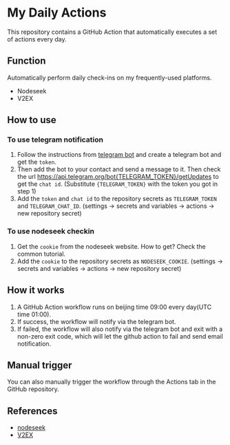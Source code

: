 # My Daily Actions

This repository contains a GitHub Action that automatically executes a set of actions every day.

## Function

Automatically perform daily check-ins on my frequently-used platforms.

- Nodeseek
- V2EX

## How to use

### To use telegram notification

1. Follow the instructions from [telegram bot](https://core.telegram.org/bots/features#botfather)  and create a telegram bot and get the `token`.
2. Then add the bot to your contact and send a message to it. Then check the url https://api.telegram.org/bot{TELEGRAM_TOKEN}/getUpdates to get the `chat id`. (Substitute `{TELEGRAM_TOKEN}` with the token you got in step 1)
3. Add the `token` and `chat id` to the repository secrets as `TELEGRAM_TOKEN` and `TELEGRAM_CHAT_ID`. (settings -> secrets and variables -> actions -> new repository secret)

### To use nodeseek checkin

1. Get the `cookie` from the nodeseek website. How to get? Check the common tutorial.
2. Add the `cookie` to the repository secrets as `NODESEEK_COOKIE`. (settings -> secrets and variables -> actions -> new repository secret)

## How it works

1. A GitHub Action workflow runs on beijing time 09:00 every day(UTC time 01:00).
2. If success, the workflow will notify via the telegram bot.
3. If failed, the workflow will also notify via the telegram bot and exit with a non-zero exit code, which will let the github action to fail and send email notification.

## Manual trigger

You can also manually trigger the workflow through the Actions tab in the GitHub repository.

## References

- [nodeseek](https://github.com/xinycai/nodeseek_signin)
- [V2EX](https://github.com/CruiseTian/action-hub)
